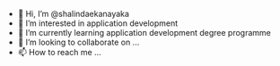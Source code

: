 - 👋 Hi, I’m @shalindaekanayaka
- 👀 I’m interested in application development
- 🌱 I’m currently learning application development degree programme
- 💞️ I’m looking to collaborate on ...
- 📫 How to reach me ...

<!---
shalindaekanayaka/shalindaekanayaka is a ✨ special ✨ repository because its `README.md` (this file) appears on your GitHub profile.
You can click the Preview link to take a look at your changes.
--->
